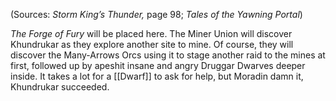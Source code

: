 (Sources: *Storm King’s Thunder,* page 98; *Tales of the Yawning Portal*)

*The Forge of Fury* will be placed here. The Miner Union will discover Khundrukar as they explore another site to mine. Of course, they will discover the Many-Arrows Orcs using it to stage another raid to the mines at first, followed up by apeshit insane and angry Druggar Dwarves deeper inside. It takes a lot for a [[Dwarf]] to ask for help, but Moradin damn it, Khundrukar succeeded.
